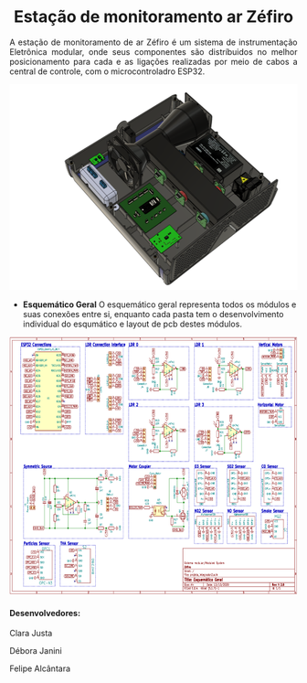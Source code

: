 <h1 align="center">
      Estação de monitoramento ar Zéfiro
</h1>

<p align="justify">
      A estação de monitoramento de ar Zéfiro é um sistema de instrumentação Eletrônica modular, onde seus componentes são distríbuidos no melhor posicionamento para cada e as ligações realizadas por meio de cabos a central de controle, com o microcontroladro ESP32.
  
 <p align="center">
      <img src='R03_2.png' height="360" width="512"/>
</p>
 
 
 
 - **Esquemático Geral** O esquemático geral representa todos os módulos e suas conexões entre si, enquanto cada pasta tem o desenvolvimento individual do esqumático e layout de pcb destes módulos.
  
  
<p align="center">
      <img src='sch_geral.PNG' height="452" width="657"/>
</p>
  
  
 
  
  #### Desenvolvedores:
  Clara Justa
  
  Débora Janini
  
  Felipe Alcântara
  
  

